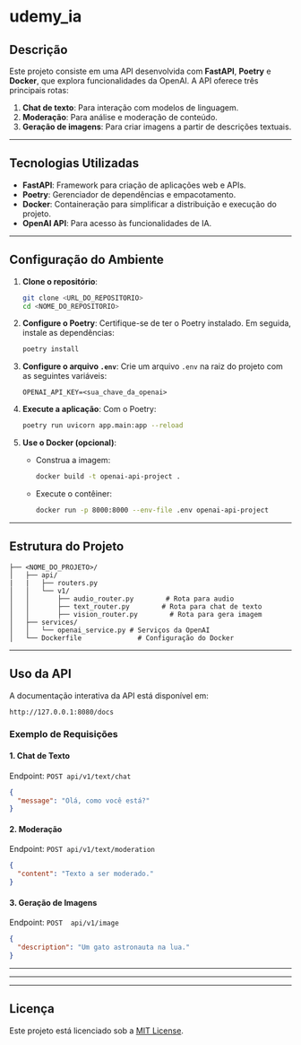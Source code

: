 # udemy_ia

## Descrição
Este projeto consiste em uma API desenvolvida com **FastAPI**, **Poetry** e **Docker**, que explora funcionalidades da OpenAI. A API oferece três principais rotas:

1. **Chat de texto**: Para interação com modelos de linguagem.
2. **Moderação**: Para análise e moderação de conteúdo.
3. **Geração de imagens**: Para criar imagens a partir de descrições textuais.

---

## Tecnologias Utilizadas

- **FastAPI**: Framework para criação de aplicações web e APIs.
- **Poetry**: Gerenciador de dependências e empacotamento.
- **Docker**: Containeração para simplificar a distribuição e execução do projeto.
- **OpenAI API**: Para acesso às funcionalidades de IA.

---

## Configuração do Ambiente

1. **Clone o repositório**:
   ```bash
   git clone <URL_DO_REPOSITORIO>
   cd <NOME_DO_REPOSITORIO>
   ```

2. **Configure o Poetry**:
   Certifique-se de ter o Poetry instalado. Em seguida, instale as dependências:
   ```bash
   poetry install
   ```

3. **Configure o arquivo `.env`**:
   Crie um arquivo `.env` na raiz do projeto com as seguintes variáveis:
   ```env
   OPENAI_API_KEY=<sua_chave_da_openai>
   ```

4. **Execute a aplicação**:
   Com o Poetry:
   ```bash
   poetry run uvicorn app.main:app --reload
   ```

5. **Use o Docker (opcional)**:
   
   - Construa a imagem:
     ```bash
     docker build -t openai-api-project .
     ```
   - Execute o contêiner:
     ```bash
     docker run -p 8000:8000 --env-file .env openai-api-project
     ```

---

## Estrutura do Projeto

```
├── <NOME_DO_PROJETO>/
│   ├── api/
|   |   ├── routers.py    
│   │   └── v1/
│   │       ├── audio_router.py        # Rota para audio
│   │       ├── text_router.py        # Rota para chat de texto
│   │       ├── vision_router.py        # Rota para gera imagem   
│   ├── services/
│   │   └── openai_service.py # Serviços da OpenAI
│   └── Dockerfile              # Configuração do Docker
```

---

## Uso da API

A documentação interativa da API está disponível em:
```
http://127.0.0.1:8080/docs
```

### Exemplo de Requisições

#### 1. Chat de Texto
Endpoint: `POST api/v1/text/chat`

```json
{
  "message": "Olá, como você está?"
}
```

#### 2. Moderação
Endpoint: `POST api/v1/text/moderation`

```json
{
  "content": "Texto a ser moderado."
}
```

#### 3. Geração de Imagens
Endpoint: `POST  api/v1/image`

```json
{
  "description": "Um gato astronauta na lua."
}
```

---


---

---

## Licença

Este projeto está licenciado sob a [MIT License](LICENSE).

